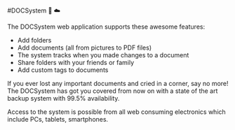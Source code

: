 #DOCSystem :open_file_folder: :cloud:

The DOCSystem web application supports these awesome features:
* Add folders
* Add documents (all from pictures to PDF files)
* The system tracks when you made changes to a document
* Share folders with your friends or family
* Add custom tags to documents

If you ever lost any important documents and cried in a corner, say no more! The DOCSystem has got you covered from now on with a state of the art backup system with 99.5% availability.

Access to the system is possible from all web consuming electronics which include PCs, tablets, smartphones.
